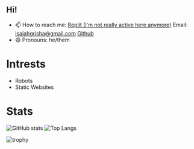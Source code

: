 ## Hi!
- 📫 How to reach me: [Replit (I'm not really active here anymore)](https://replit.com/@isaiah08) Email: isaiahgrisha@gmail.com [Github](https://github.com/Isaiah08-D)
- 😄 Pronouns: he/them

# Intrests
- Robots
- Static Websites


# Stats
![GitHub stats](https://github-readme-stats.vercel.app/api?username=BananaMaster3&show_icons=true&theme=react)
![Top Langs](https://github-readme-stats.vercel.app/api/top-langs/?username=BananaMaster3&layout=compact&theme=react)


![trophy](https://github-profile-trophy.vercel.app/?username=BananaMaster3&theme=nitro)

